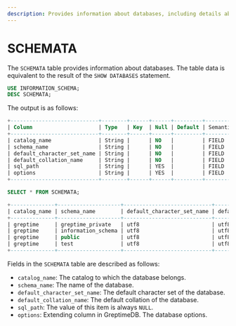 ```yaml
---
description: Provides information about databases, including details about each database's catalog, schema name, default character set, collation, and options.
---
```


# SCHEMATA

The `SCHEMATA` table provides information about databases. The table data is equivalent to the result of the `SHOW DATABASES` statement.

```sql
USE INFORMATION_SCHEMA;
DESC SCHEMATA;
```

The output is as follows:

```sql
+----------------------------+--------+------+------+---------+---------------+
| Column                     | Type   | Key  | Null | Default | Semantic Type |
+----------------------------+--------+------+------+---------+---------------+
| catalog_name               | String |      | NO   |         | FIELD         |
| schema_name                | String |      | NO   |         | FIELD         |
| default_character_set_name | String |      | NO   |         | FIELD         |
| default_collation_name     | String |      | NO   |         | FIELD         |
| sql_path                   | String |      | YES  |         | FIELD         |
| options                    | String |      | YES  |         | FIELD         |
+----------------------------+--------+------+------+---------+---------------+
```

```sql
SELECT * FROM SCHEMATA;
```

```sql
+--------------+--------------------+----------------------------+------------------------+----------+-------------+
| catalog_name | schema_name        | default_character_set_name | default_collation_name | sql_path | options     |
+--------------+--------------------+----------------------------+------------------------+----------+-------------+
| greptime     | greptime_private   | utf8                       | utf8_bin               | NULL     |             |
| greptime     | information_schema | utf8                       | utf8_bin               | NULL     |             |
| greptime     | public             | utf8                       | utf8_bin               | NULL     |             |
| greptime     | test               | utf8                       | utf8_bin               | NULL     | ttl='7days' |
+--------------+--------------------+----------------------------+------------------------+----------+-------------+
```

Fields in the `SCHEMATA` table are described as follows:

- `catalog_name`: The catalog to which the database belongs.
- `schema_name`: The name of the database.
- `default_character_set_name`: The default character set of the database.
- `default_collation_name`: The default collation of the database.
- `sql_path`: The value of this item is always `NULL`.
- `options`:  Extending column in GreptimeDB. The database options.
